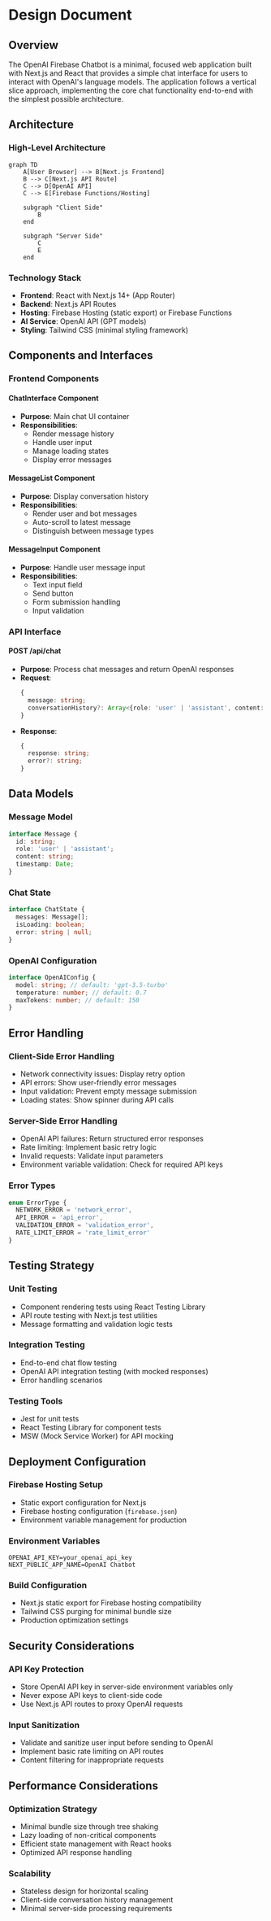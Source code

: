 # Design Document

## Overview

The OpenAI Firebase Chatbot is a minimal, focused web application built with Next.js and React that provides a simple chat interface for users to interact with OpenAI's language models. The application follows a vertical slice approach, implementing the core chat functionality end-to-end with the simplest possible architecture.

## Architecture

### High-Level Architecture

```mermaid
graph TD
    A[User Browser] --> B[Next.js Frontend]
    B --> C[Next.js API Route]
    C --> D[OpenAI API]
    C --> E[Firebase Functions/Hosting]
    
    subgraph "Client Side"
        B
    end
    
    subgraph "Server Side"
        C
        E
    end
```

### Technology Stack
- **Frontend**: React with Next.js 14+ (App Router)
- **Backend**: Next.js API Routes
- **Hosting**: Firebase Hosting (static export) or Firebase Functions
- **AI Service**: OpenAI API (GPT models)
- **Styling**: Tailwind CSS (minimal styling framework)

## Components and Interfaces

### Frontend Components

#### ChatInterface Component
- **Purpose**: Main chat UI container
- **Responsibilities**:
  - Render message history
  - Handle user input
  - Manage loading states
  - Display error messages

#### MessageList Component
- **Purpose**: Display conversation history
- **Responsibilities**:
  - Render user and bot messages
  - Auto-scroll to latest message
  - Distinguish between message types

#### MessageInput Component
- **Purpose**: Handle user message input
- **Responsibilities**:
  - Text input field
  - Send button
  - Form submission handling
  - Input validation

### API Interface

#### POST /api/chat
- **Purpose**: Process chat messages and return OpenAI responses
- **Request**:
  ```typescript
  {
    message: string;
    conversationHistory?: Array<{role: 'user' | 'assistant', content: string}>;
  }
  ```
- **Response**:
  ```typescript
  {
    response: string;
    error?: string;
  }
  ```

## Data Models

### Message Model
```typescript
interface Message {
  id: string;
  role: 'user' | 'assistant';
  content: string;
  timestamp: Date;
}
```

### Chat State
```typescript
interface ChatState {
  messages: Message[];
  isLoading: boolean;
  error: string | null;
}
```

### OpenAI Configuration
```typescript
interface OpenAIConfig {
  model: string; // default: 'gpt-3.5-turbo'
  temperature: number; // default: 0.7
  maxTokens: number; // default: 150
}
```

## Error Handling

### Client-Side Error Handling
- Network connectivity issues: Display retry option
- API errors: Show user-friendly error messages
- Input validation: Prevent empty message submission
- Loading states: Show spinner during API calls

### Server-Side Error Handling
- OpenAI API failures: Return structured error responses
- Rate limiting: Implement basic retry logic
- Invalid requests: Validate input parameters
- Environment variable validation: Check for required API keys

### Error Types
```typescript
enum ErrorType {
  NETWORK_ERROR = 'network_error',
  API_ERROR = 'api_error',
  VALIDATION_ERROR = 'validation_error',
  RATE_LIMIT_ERROR = 'rate_limit_error'
}
```

## Testing Strategy

### Unit Testing
- Component rendering tests using React Testing Library
- API route testing with Next.js test utilities
- Message formatting and validation logic tests

### Integration Testing
- End-to-end chat flow testing
- OpenAI API integration testing (with mocked responses)
- Error handling scenarios

### Testing Tools
- Jest for unit tests
- React Testing Library for component tests
- MSW (Mock Service Worker) for API mocking

## Deployment Configuration

### Firebase Hosting Setup
- Static export configuration for Next.js
- Firebase hosting configuration (`firebase.json`)
- Environment variable management for production

### Environment Variables
```
OPENAI_API_KEY=your_openai_api_key
NEXT_PUBLIC_APP_NAME=OpenAI Chatbot
```

### Build Configuration
- Next.js static export for Firebase hosting compatibility
- Tailwind CSS purging for minimal bundle size
- Production optimization settings

## Security Considerations

### API Key Protection
- Store OpenAI API key in server-side environment variables only
- Never expose API keys to client-side code
- Use Next.js API routes to proxy OpenAI requests

### Input Sanitization
- Validate and sanitize user input before sending to OpenAI
- Implement basic rate limiting on API routes
- Content filtering for inappropriate requests

## Performance Considerations

### Optimization Strategy
- Minimal bundle size through tree shaking
- Lazy loading of non-critical components
- Efficient state management with React hooks
- Optimized API response handling

### Scalability
- Stateless design for horizontal scaling
- Client-side conversation history management
- Minimal server-side processing requirements
